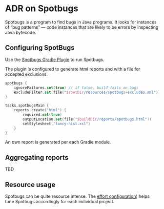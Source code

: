 # ADR on Spotbugs

Spotbugs is a program to find bugs in Java programs. It looks for instances of “bug patterns” — code instances that are likely to be errors by inspecting Java bytecode.

## Configuring SpotBugs

Use the [Spotbugs Gradle Plugin](https://github.com/spotbugs/spotbugs-gradle-plugin) to run Spotbugs. 

The plugin is configured to generate html reports and with a file for accepted exclusions: 

```kotlin
spotbugs {
    ignoreFailures.set(true) // if false, build fails on bugs
    excludeFilter.set(file("$rootDir/resources/spotbugs-excludes.xml"))
}

tasks.spotbugsMain {
    reports.create("html") {
        required.set(true)
        outputLocation.set(file("$buildDir/reports/spotbugs.html"))
        setStylesheet("fancy-hist.xsl")
    }
}
```

An own report is generated per each Gradle module.

## Aggregating reports

TBD

## Resource usage

Spotbugs can be quite resource intense. The [effort configuration](https://spotbugs.readthedocs.io/en/stable/effort.html)) helps tune Spotbugs accordingly for each individual project.
